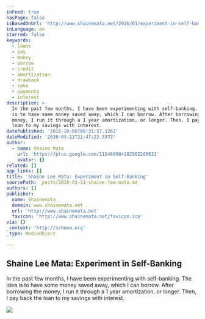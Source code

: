 ```yaml
---
inFeed: true
hasPage: false
isBasedOnUrl: 'http://www.shainemata.net/2016/01/experiment-in-self-banking.html'
inLanguage: en
starred: false
keywords:
  - loans
  - pay
  - money
  - borrow
  - credit
  - amortization
  - drawback
  - save
  - payments
  - interest
description: >-
  In the past few months, I have been experimenting with self-banking. The idea
  is to have some money saved away, which I can borrow. After borrowing the
  money, I run it through a 1 year amortization, or longer. Then, I pay back the
  loan to my savings with interest.
datePublished: '2016-10-06T00:31:57.126Z'
dateModified: '2016-03-11T21:47:22.337Z'
author:
  - name: Shaine Mata
    url: 'https://plus.google.com/115480964182902200631'
    avatar: {}
related: []
app_links: []
title: 'Shaine Lee Mata: Experiment in Self-Banking'
sourcePath: _posts/2016-03-11-shaine-lee-mata.md
authors: []
publisher:
  name: Shainemata
  domain: www.shainemata.net
  url: 'http://www.shainemata.net'
  favicon: 'http://www.shainemata.net/favicon.ico'
via: {}
_context: 'http://schema.org'
_type: MediaObject

---
```

<article style=""><h1>Shaine Lee Mata: Experiment in Self-Banking</h1><p>In the past few months, I have been experimenting with self-banking. The idea is to have some money saved away, which I can borrow. After borrowing the money, I run it through a 1 year amortization, or longer. Then, I pay back the loan to my savings with interest.</p></article>

![](https://the-grid-user-content.s3-us-west-2.amazonaws.com/f6bba7f2-f96f-40a9-8c0d-5d4a74a41972.jpg)